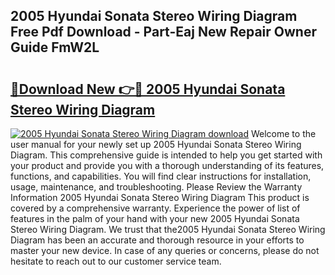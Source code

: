 ## 2005 Hyundai Sonata Stereo Wiring Diagram Free Pdf Download - Part-Eaj New Repair Owner Guide FmW2L

# <h2><a href="http://dfh99c9.blite.top/?on=2005+Hyundai+Sonata+Stereo+Wiring+Diagram">🔗Download New 👉🔴 2005 Hyundai Sonata Stereo Wiring Diagram</a></h2>

[![2005 Hyundai Sonata Stereo Wiring Diagram download](https://i.imgur.com/lujVjoI.png)](http://dfh99c9.blite.top/?on=2005+Hyundai+Sonata+Stereo+Wiring+Diagram)
Welcome to the user manual for your newly set up 2005 Hyundai Sonata Stereo Wiring Diagram. This comprehensive guide is intended to help you get started with your product and provide you with a thorough understanding of its features, functions, and capabilities. You will find clear instructions for installation, usage, maintenance, and troubleshooting. Please Review the Warranty Information 2005 Hyundai Sonata Stereo Wiring Diagram This product is covered by a comprehensive warranty. Experience the power of list of features in the palm of your hand with your new 2005 Hyundai Sonata Stereo Wiring Diagram. We trust that the2005 Hyundai Sonata Stereo Wiring Diagram has been an accurate and thorough resource in your efforts to master your new device. In case of any queries or concerns, please do not hesitate to reach out to our customer service team.
